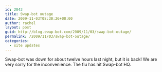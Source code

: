 ```yaml
---
id: 2843
title: Swap-bot outage
date: 2009-11-03T08:30:26+00:00
author: rachel
layout: post
guid: http://blog.swap-bot.com/2009/11/03/swap-bot-outage/
permalink: /2009/11/03/swap-bot-outage/
categories:
  - site updates
---
```

Swap-bot was down for about twelve hours last night, but it is back! We are very sorry for the inconvenience. The flu has hit Swap-bot HQ.